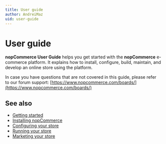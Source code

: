 ```yaml
---
title: User guide
author: AndreiMaz
uid: user-guide
---
```

# User guide

**nopCommerce User Guide** helps you get started with the **nopCommerce** e-commerce platform. It explains how to install, configure, build, maintain, and develop an online store using the platform.

In case you have questions that are not covered in this guide, please refer to our forum support: [https://www.nopcommerce.com/boards/](https://www.nopcommerce.com/boards/)

## See also

* [Getting started](xref:user-guide/getting-started)
* [Installing nopCommerce](xref:user-guide/installing/index)
* [Configuring your store](xref:user-guide/configuring/index)
* [Running your store](xref:user-guide/running/index)
* [Marketing your store](xref:user-guide/marketing/index)
